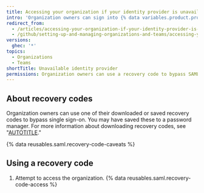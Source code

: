 ```yaml
---
title: Accessing your organization if your identity provider is unavailable
intro: 'Organization owners can sign into {% data variables.product.product_name %} even if their identity provider is unavailable by bypassing single sign-on (SSO) and using their recovery codes.'
redirect_from:
  - /articles/accessing-your-organization-if-your-identity-provider-is-unavailable
  - /github/setting-up-and-managing-organizations-and-teams/accessing-your-organization-if-your-identity-provider-is-unavailable
versions:
  ghec: '*'
topics:
  - Organizations
  - Teams
shortTitle: Unavailable identity provider
permissions: Organization owners can use a recovery code to bypass SAML SSO.
---
```


## About recovery codes

Organization owners can use one of their downloaded or saved recovery codes to bypass single sign-on. You may have saved these to a password manager. For more information about downloading recovery codes, see "[AUTOTITLE](/organizations/managing-saml-single-sign-on-for-your-organization/downloading-your-organizations-saml-single-sign-on-recovery-codes)."

{% data reusables.saml.recovery-code-caveats %}

## Using a recovery code

1. Attempt to access the organization.
{% data reusables.saml.recovery-code-access %}
